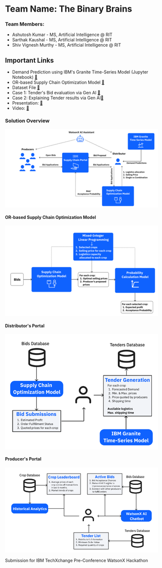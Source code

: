 # Team Name: The Binary Brains

### Team Members:
- Ashutosh Kumar - MS, Artificial Intelligence @ RIT
- Sarthak Kaushal - MS, Artificial Intelligence @ RIT
- Shiv Vignesh Murthy - MS, Artificial Intelligence @ RIT

## Important Links
- Demand Prediction using IBM's Granite Time-Series Model (Jupyter Notebook) [🔗](./granite-tsfm.ipynb)
- OR-based Supply Chain Optimization Model [🔗](./supply-chain-optimization-model.md)
- Dataset File [🔗](./bid_analysis.csv)
- Case 1: Tender's Bid evaluation via Gen AI [🔗](./Tender%20Results.md)
- Case 2: Explaining Tender results via Gen AI[🔗](./Bid%20success%20Analysis%20and%20Insight.md)
- Presentation: [🔗](./IBM%20TechXChange%20Hackathon.pdf)
- Video: [🔗](https://www.youtube.com/watch?v=Y9RWKzUaBqA)

### Solution Overview
![Alt text](https://raw.githubusercontent.com/Sarthakaushal/The-Binary-Brains/main/Supply_Chain_Optimization_Model.svg)

#### OR-based Supply Chain Optimization Model
![Alt text](https://raw.githubusercontent.com/Sarthakaushal/The-Binary-Brains/main/OR.svg)

#### Distributor's Portal
![Alt text](https://raw.githubusercontent.com/Sarthakaushal/The-Binary-Brains/main/distributor.svg)

#### Producer's Portal
![Alt text](https://raw.githubusercontent.com/Sarthakaushal/The-Binary-Brains/main/producer.svg)

Submission for IBM TechXchange Pre-Conference WatsonX Hackathon



  
